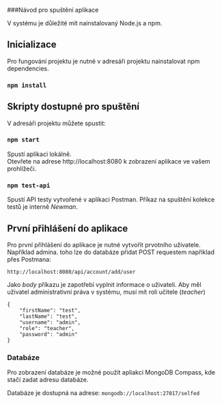###Návod pro spuštění aplikace

V systému je důležité mít nainstalovaný Node.js a npm.



## Inicializace
Pro fungování projektu je nutné v adresáři projektu nainstalovat npm dependencies.

### `npm install`


## Skripty dostupné pro spuštění

V adresáři projektu můžete spustit:

### `npm start`

Spustí aplikaci lokálně.<br />
Otevřete na adrese http://localhost:8080 k zobrazení aplikace ve vašem prohlížeči.

### `npm test-api`

Spustí API testy vytvořené v aplikaci Postman. Příkaz na spuštění kolekce testů je interně *Newman*. 


## První přihlášení do aplikace
Pro první přihlášení do aplikace je nutné vytvořit prvotního uživatele. Například admina.
toho lze do databáze přidat POST requestem například přes Postmana: 
```
http://localhost:8080/api/account/add/user
```
Jako *body* příkazu je zapotřebí vyplnit informace o uživateli. Aby měl uživatel administrativní práva v systému, musí mít roli učitele (*teacher*)
```
{
    "firstName": "test",
    "lastName": "test",
    "username": "admin",
    "role": "teacher",
    "password": "admin"
}
```
### Databáze

Pro zobrazení databáze je možné použít apliakci MongoDB Compass, kde stačí zadat adresu databáze.

Databáze je dostupná na adrese: 
`mongodb://localhost:27017/selfed`


